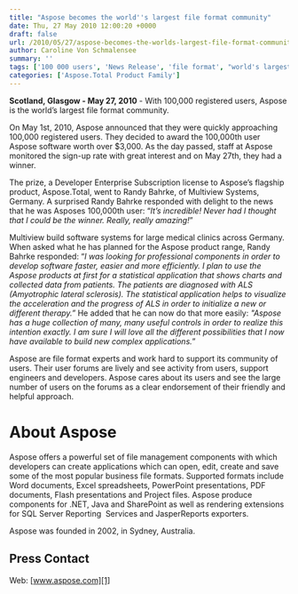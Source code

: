 ```yaml
---
title: "Aspose becomes the world''s largest file format community"
date: Thu, 27 May 2010 12:00:20 +0000
draft: false
url: /2010/05/27/aspose-becomes-the-worlds-largest-file-format-community/
author: Caroline Von Schmalensee
summary: ''
tags: ['100 000 users', 'News Release', 'file format', "world's largest community"]
categories: ['Aspose.Total Product Family']
---
```


**Scotland, Glasgow - May 27, 2010** \- With 100,000 registered users, Aspose is the world’s largest file format community.

On May 1st, 2010, Aspose announced that they were quickly approaching 100,000 registered users. They decided to award the 100,000th user Aspose software worth over $3,000. As the day passed, staff at Aspose monitored the sign-up rate with great interest and on May 27th, they had a winner.

The prize, a Developer Enterprise Subscription license to Aspose’s flagship product, Aspose.Total, went to Randy Bahrke, of Multiview Systems, Germany. A surprised Randy Bahrke responded with delight to the news that he was Asposes 100,000th user: “_It’s incredible! Never had I thought that I could be the winner. Really, really amazing!_”

Multiview build software systems for large medical clinics across Germany. When asked what he has planned for the Aspose product range, Randy Bahrke responded: “_I was looking for professional components in order to develop software faster, easier and more efficiently. I plan to use the Aspose products at first for a statistical application that shows charts and collected data from patients. The patients are diagnosed with ALS (Amyotrophic lateral sclerosis). The statistical application helps to visualize the acceleration and the progress of ALS in order to initialize a new or different therapy.”_ He added that he can now do that more easily: _"Aspose has a huge collection of many, many useful controls in order to realize this intention exactly. I am sure I will love all the different possibilities that I now have available to build new complex applications._”

Aspose are file format experts and work hard to support its community of users. Their user forums are lively and see activity from users, support engineers and developers. Aspose cares about its users and see the large number of users on the forums as a clear endorsement of their friendly and helpful approach.

# About Aspose

Aspose offers a powerful set of file management components with which developers can create applications which can open, edit, create and save some of the most popular business file formats. Supported formats include Word documents, Excel spreadsheets, PowerPoint presentations, PDF documents, Flash presentations and Project files. Aspose produce components for .NET, Java and SharePoint as well as rendering extensions for SQL Server Reporting  Services and JasperReports exporters.

Aspose was founded in 2002, in Sydney, Australia.

## Press Contact

Web: [www.aspose.com][1]




[1]: http://www.aspose.com/




